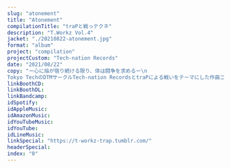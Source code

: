 ```yaml
---
slug: "atonement"
title: "Atonement"
compilationTitle: "traPと戦っテクネ"
description: "T.Workz Vol.4"
jacket: "./20210822-atonement.jpg"
format: "album"
project: "compilation"
projectCustom: "Tech-nation Records"
date: "2021/08/22"
copy: "ー心に焔が宿り続ける限り、体は闘争を求めるー\n
Tokyo TechのDTMサークルTech-nation RecordsとtraPによる戦いをテーマにした作曲コンピ！闘いの行方をその耳で聴き届けろ！"
linkBoothCD: 
linkBoothDL: 
linkBandcamp: 
idSpotify: 
idAppleMusic: 
idAmazonMusic: 
idYouTubeMusic: 
idYouTube: 
idLineMusic: 
linkSpecial: "https://t-workz-trap.tumblr.com/"
headerSpecial: 
index: "0"
---
```


